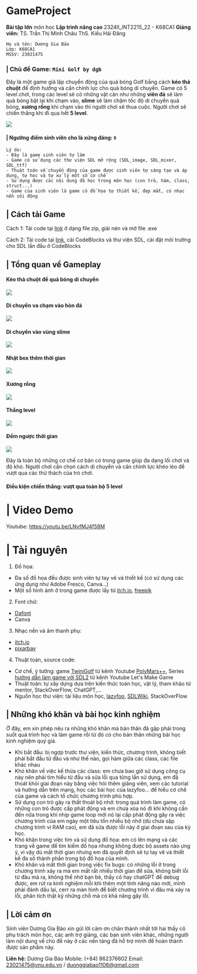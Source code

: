 # GameProject
 
**Bài tập lớn** môn học **Lập trình nâng cao** 2324II_INT2215_22 - K68CA1
**Giảng viên:**
TS. Trần Thị Minh Châu
ThS. Kiều Hải Đăng
```
Họ và tên: Dương Gia Bảo
Lớp: K68CA1
MSSV: 23021475
```

### | Chủ đề Game: `Mini Golf by dgb`
Đây là một game giả lập chuyển động của quả bóng Golf bằng cách **kéo thả chuột** để định hướng và căn chỉnh lực cho quả bóng di chuyển. Game có 5 level chơi, trong các level sẽ có những vật cản như những **viên đá** sẽ làm quả bóng bật lại khi chạm vào, **slime** sẽ làm chậm tốc độ di chuyển quả bóng, **xương rồng** khi chạm vào thì người chơi sẽ thua cuộc. Người chơi sẽ chiến thắng khi đi qua hết **5 level**.

![](screenshots/menu.png)

#### | Ngưỡng điểm sinh viên cho là xứng đáng: `9`
```
Lý do:
- Đây là game sinh viên tự làm
- Game có sử dụng các thư viện SDL mở rộng (SDL_image, SDL_mixer, SDL_ttf)
- Thuật toán về chuyển động của game được sinh viên tự sáng tạo và áp dụng, tự học và tự xử lý một số cơ chế
- Sử dụng được các nội dung đã học trong môn học (con trỏ, hàm, class, struct...)
- Game của sinh viên là game có đồ họa tự thiết kế, đẹp mắt, có nhạc nền sôi động
```

## | Cách tải Game
Cách 1: Tải code tại [link](https://github.com/dgb1106/GameProject/tree/main) ở dạng file zip, giải nén và mở file .exe

Cách 2: Tải code tại [link](https://github.com/dgb1106/GameProject/tree/main), cài CodeBlocks và thư viện SDL, cài đặt môi trường cho SDL lần đầu ở CodeBlocks

## | Tổng quan về Gameplay

#### Kéo thả chuột để quả bóng di chuyển
![](screenshots/align.gif)

#### Di chuyển va chạm vào hòn đá
![](screenshots/collide.gif)

#### Di chuyển vào vùng slime
![](screenshots/slime.gif)

#### Nhặt box thêm thời gian
![](screenshots/collect.gif)

#### Xương rồng
![](screenshots/cactus.gif)

#### Thắng level
![](screenshots/winLevels.gif)

#### Đếm ngược thời gian
![](screenshots/countdown.gif)

Đây là toàn bộ những cơ chế cơ bản có trong game giúp đa dạng lối chơi và độ khó. Người chơi cần chọn cách di chuyển và căn chỉnh lực khéo léo để vượt qua các thử thách của trò chơi.

#### Điều kiện chiến thắng: vượt qua toàn bộ 5 level

# | Video Demo
Youtube: https://youtu.be/LNvfMJ4f58M

# | Tài nguyên
1. Đồ họa:
- Đa số đồ họa đều được sinh viên tự tay vẽ và thiết kế (có sử dụng các ứng dụng như Adobe Fresco, Canva...)
- Một số hình ảnh ở trong game được lấy từ [itch.io](https://itch.io/), [freepik](https://www.freepik.com)

2. Font chữ:
- [Dafont](https://www.dafont.com/)
- Canva

3. Nhạc nền và âm thanh phụ:
- [itch.io](https://itch.io/)
- [pixarbay](https://pixabay.com/music/search/game/)

4. Thuật toán, source code:
- Cơ chế, ý tưởng: game [TwiniGolf](https://www.youtube.com/watch?v=iEn0ozP-jxc) từ kênh Youtube [PolyMars++](https://www.youtube.com/@PolyMarsLIVE), Series [hướng dẫn làm game với SDL2](https://l.facebook.com/l.php?u=https%3A%2F%2Fyoutube.com%2Fplaylist%3Flist%3DPLhfAbcv9cehhkG7ZQK0nfIGJC_C-wSLrx%26si%3DBWRxdF580jgXODUn&h=AT13OEDZigP4oA20Tv7HP_heZbkzXQ2wmH9Z5KFxYoSRSEx83RV88BZbUjLPgUADQVuThOoPhfY475fkLsVDKEAmtWs4ff9V4kZ2TGKVulq-_kjf2wNlHedRCeqSSjrkUUvtjiCEHSb6knE&s=1) từ kênh Youtube Let's Make Game
- Thuật toán: tự xây dựng dựa trên kiến thức toán học, vật lý, tham khảo từ mentor, StackOverFlow, ChatGPT,...
- Nguồn học thư viện: tài liệu môn học, [lazyfoo](https://lazyfoo.net/), [SDLWiki](https://wiki.libsdl.org/SDL2/CategoryAPI), StackOverFlow

## | Những khó khăn và bài học kinh nghiệm

Ở đây, em xin phép nêu ra những khó khăn mà bản thân đã gặp phải trong suốt quá trình học và làm game rồi từ đó có cho bản thân những bài học kinh nghiệm quý giá.

- Khi bắt đầu: bị ngợp trước thư viện, kiến thức, chương trình, không biết phải bắt đầu từ đâu và như thế nào, gọi hàm giữa các class, các file khác nhau
- Khó khăn về việc kế thừa các class: em chưa bao giờ sử dụng công cụ này nên phải tìm hiểu từ đầu và sửa lỗi qua từng lần sử dụng, em đã thoát khỏi giai đoạn này bằng việc hỏi thêm giảng viên, xem các tutorial và hướng dẫn trên mạng, học các bài học của lazyfoo... để hiểu cơ chế của game và cách tổ chức chương trình phù hợp.
- Sử dụng con trỏ gây ra thất thoát bộ nhớ: trong quá trình làm game, có những con trỏ được cấp phát động và em chưa xóa nó đi khi không cần đến nữa trong khi nhịp game loop mới nó lại cấp phát động gây ra việc chương trình của em ngày một tiêu tốn nhiều bộ nhớ (dù chưa sập chương trình vì RAM cao), em đã sửa được lỗi này ở giai đoạn sau của kỳ học.
- Khó khăn trong việc tìm và sử dụng đồ họa: em có lên mạng và các trang về game để tìm kiếm đồ họa nhưng không được bộ assets nào ưng ý, vì vậy dù mất thời gian nhưng em đã quyết định sẽ tự tay vẽ và thiết kế đa số thành phần trong bộ đồ họa của mình.
- Khó khăn và mất thời gian trong việc fix bugs: có những lỗi ở trong chương trình xảy ra mà em mất rất nhiều thời gian để sửa, không biết lỗi từ đâu mà ra, không thể nhờ bạn bè, thầy cô hay chatGPT để debug được, em rút ra kinh nghiệm mỗi khi thêm một tính năng nào mới, mình phải đánh dấu lại, cerr ra màn hình để biết chương trình vì đâu mà xảy ra lỗi, phân tích thật kỹ những chỗ mà có khả năng gây lỗi.

## | Lời cảm ơn
Sinh viên Dương Gia Bảo xin gửi lời cảm ơn chân thành nhất tới hai thầy cô phụ trách môn học, các anh trợ giảng, các bạn sinh viên khác, những người làm nội dung về chủ đề này ở các nền tảng đã hỗ trợ mình để hoàn thành được sản phẩm này.

**Liên hệ:**
Dương Gia Bảo
Mobile: (+84) 862376602
Email: 23021475@vnu.edu.vn / duonggiabao1106@gmail.com
